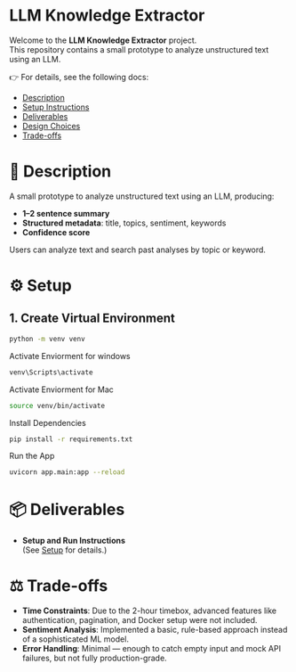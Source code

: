 # LLM Knowledge Extractor

Welcome to the **LLM Knowledge Extractor** project.  
This repository contains a small prototype to analyze unstructured text using an LLM.  

👉 For details, see the following docs:

- [Description](DESCRIPTION.md)
- [Setup Instructions](SETUP.md)
- [Deliverables](DELIVERABLES.md)
- [Design Choices](DESIGN_CHOICES.md)
- [Trade-offs](TRADEOFFS.md)

# 📖 Description

A small prototype to analyze unstructured text using an LLM, producing:

- **1–2 sentence summary**
- **Structured metadata**: title, topics, sentiment, keywords
- **Confidence score**

Users can analyze text and search past analyses by topic or keyword.

# ⚙️ Setup

## 1. Create Virtual Environment
```bash
python -m venv venv
```
Activate Enviorment for windows
```bash
venv\Scripts\activate
```
Activate Enviorment for Mac
```bash
source venv/bin/activate
```

Install Dependencies
```bash
pip install -r requirements.txt
```
Run the App
```bash
uvicorn app.main:app --reload
```

# 📦 Deliverables

- **Setup and Run Instructions**  
(See [Setup](SETUP.md) for details.)

# ⚖️ Trade-offs

- **Time Constraints**: Due to the 2-hour timebox, advanced features like authentication, pagination, and Docker setup were not included.  
- **Sentiment Analysis**: Implemented a basic, rule-based approach instead of a sophisticated ML model.  
- **Error Handling**: Minimal — enough to catch empty input and mock API failures, but not fully production-grade.